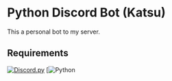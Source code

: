 # Python Discord Bot (Katsu)

This a personal bot to my server.

## Requirements

[![Discord.py](https://img.shields.io/badge/-Discord.py-23272A?logo=discord)](https://discordpy.readthedocs.io/en/stable/index.html) [![Python](https://img.shields.io/pypi/pyversions/django-split-settings.svg)
